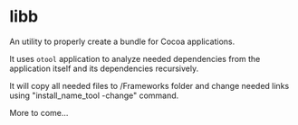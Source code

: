# libb
An utility to properly create a bundle for Cocoa applications. 

It uses `otool` application to analyze needed dependencies 
from the application itself and its dependencies recursively. 

It will copy all needed files to <bundle>/Frameworks folder
and change needed links using "install_name_tool -change" command.

More to come...
